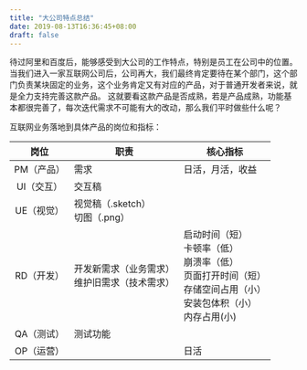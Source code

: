 ```yaml
---
title: "大公司特点总结"
date: 2019-08-13T16:36:45+08:00
draft: false
---
```


待过阿里和百度后，能够感受到大公司的工作特点，特别是员工在公司中的位置。
当我们进入一家互联网公司后，公司再大，我们最终肯定要待在某个部门，这个部门负责某块固定的业务，这个业务肯定又有对应的产品，对于普通开发者来说，就是全力支持完善这款产品。
这就要看这款产品是否成熟，若是产品成熟，功能基本都很完善了，每次迭代需求不可能有大的改动，那么我们平时做些什么呢？

互联网业务落地到具体产品的岗位和指标：

|岗位|职责|核心指标|
|:---:|---|---|
|PM（产品）|需求|日活，月活，收益|
|UI（交互）|交互稿||
|UE（视觉）|视觉稿（.sketch）<br>切图（.png）||
|RD（开发）|开发新需求（业务需求）<br>维护旧需求（技术需求）|启动时间（短）<br>卡顿率（低）<br>崩溃率（低）<br>页面打开时间（短）<br>存储空间占用（小）<br>安装包体积（小）<br>内存占用(小)|
|QA（测试）|测试功能||
|OP（运营）||日活|

